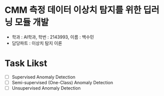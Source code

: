# CMM 측정 데이터 이상치 탐지를 위한 딥러닝 모듈 개발
  - 학과 : AI학과, 학번 : 2143993, 이름 : 백수민
  - 담당파트 : 이상치 탐지 이론
    
# Task Likst
   - [ ] Supervised Anomaly Detection
   - [ ] Semi-supervised (One-Class) Anomaly Detection
   - [ ] Unsupervised Anomaly Detection
